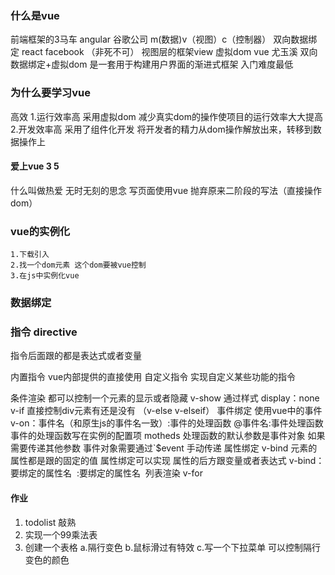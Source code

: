 ### 什么是vue
前端框架的3马车 
angular  谷歌公司   m(数据)v（视图）c（控制器）   双向数据绑定
react    facebook （非死不可） 视图层的框架view  虚拟dom
vue      尤玉溪  双向数据绑定+虚拟dom
是一套用于构建用户界面的渐进式框架 
入门难度最低
### 为什么要学习vue 
高效 
1.运行效率高 采用虚拟dom 减少真实dom的操作使项目的运行效率大大提高
2.开发效率高 采用了组件化开发 
将开发者的精力从dom操作解放出来，转移到数据操作上

#### 爱上vue 3 5
什么叫做热爱 无时无刻的思念 
写页面使用vue 抛弃原来二阶段的写法（直接操作dom）

### vue的实例化
```
1.下载引入
2.找一个dom元素 这个dom要被vue控制
3.在js中实例化vue
```

### 数据绑定


### 指令 directive 
指令后面跟的都是表达式或者变量 

内置指令 vue内部提供的直接使用
自定义指令 实现自定义某些功能的指令 

条件渲染
 都可以控制一个元素的显示或者隐藏
  v-show  通过样式 display：none 
  v-if    直接控制div元素有还是没有 （v-else  v-elseif）
事件绑定
  使用vue中的事件  
  v-on：事件名（和原生js的事件名一致）:事件的处理函数 
  @事件名:事件处理函数
  事件的处理函数写在实例的配置项 motheds 
  处理函数的默认参数是事件对象
  如果需要传递其他参数 事件对象需要通过`$event 手动传递
属性绑定 
  v-bind
  元素的属性都是跟的固定的值 
  属性绑定可以实现 属性的后方跟变量或者表达式
  v-bind：要绑定的属性名 <img v-bind:src=''>
  :要绑定的属性名  <img :src=''>
列表渲染
v-for


#### 作业
1. todolist 敲熟
2. 实现一个99乘法表
3. 创建一个表格 
     a.隔行变色
     b.鼠标滑过有特效
     c.写一个下拉菜单 可以控制隔行变色的颜色
